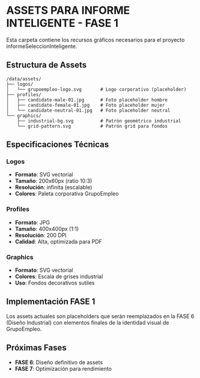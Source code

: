 # ASSETS PARA INFORME INTELIGENTE - FASE 1

Esta carpeta contiene los recursos gráficos necesarios para el proyecto informeSeleccionInteligente.

## Estructura de Assets

```
/data/assets/
├── logos/
│   └── grupoempleo-logo.svg       # Logo corporativo (placeholder)
├── profiles/
│   ├── candidate-male-01.jpg      # Foto placeholder hombre
│   ├── candidate-female-01.jpg    # Foto placeholder mujer
│   └── candidate-neutral-01.jpg   # Foto placeholder neutral
└── graphics/
    ├── industrial-bg.svg          # Patrón geométrico industrial
    └── grid-pattern.svg           # Patrón grid para fondos
```

## Especificaciones Técnicas

### Logos
- **Formato**: SVG vectorial
- **Tamaño**: 200x60px (ratio 10:3)
- **Resolución**: infinita (escalable)
- **Colores**: Paleta corporativa GrupoEmpleo

### Profiles  
- **Formato**: JPG
- **Tamaño**: 400x400px (1:1)
- **Resolución**: 200 DPI
- **Calidad**: Alta, optimizada para PDF

### Graphics
- **Formato**: SVG vectorial
- **Colores**: Escala de grises industrial
- **Uso**: Fondos decorativos sutiles

## Implementación FASE 1

Los assets actuales son placeholders que serán reemplazados en la FASE 6 (Diseño Industrial) con elementos finales de la identidad visual de GrupoEmpleo.

## Próximas Fases

- **FASE 6**: Diseño definitivo de assets
- **FASE 7**: Optimización para rendimiento